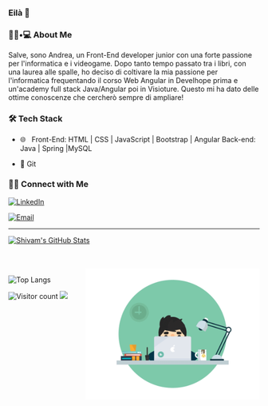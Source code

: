 ### Eilà 👋


<h3> 👨🏻•💻 About Me </h3>

Salve, sono Andrea, un Front-End developer junior con una forte passione per l'informatica e i videogame. Dopo tanto tempo passato tra i libri, con una laurea alle spalle, ho deciso di coltivare la mia passione per l'informatica frequentando il corso Web Angular in Develhope prima e un'academy full stack Java/Angular poi in Visioture. Questo mi ha dato delle ottime conoscenze che cercherò sempre di ampliare!

<h3>🛠 Tech Stack</h3>


- 🌐 &nbsp; Front-End: HTML | CSS | JavaScript | Bootstrap | Angular
             Back-end: Java | Spring |MySQL

- 🔧 Git

<h3> 🤝🏻 Connect with Me </h3>


<p align="center">

<a href="https://www.linkedin.com/in/andrea-comparato-94537b230/"><img alt="LinkedIn" src="https://img.shields.io/badge/LinkedIn-Andrea%20Comparato-blue?style=flat-square&logo=linkedin"></a>

<a href="mailto:andreacomparato93@gmail.com"><img alt="Email" src="https://img.shields.io/badge/Email-andreacomparato93@gmail.com-blue?style=flat-square&logo=gmail"></a>

</p>

<hr>


[![Shivam's GitHub Stats](https://github-readme-stats.vercel.app/api?username=Andr1k93&show_icons=true)](https://github.com/https://github.com/Andr1k93)

<br/>

<br/>

<img src="https://github.com/nirala69/nirala69/blob/master/70804f7e25b11f29db904f2fa7b4cd9d.gif" width="350" align='right'>

![Top Langs](https://github-readme-stats.vercel.app/api/top-langs/?username=Andr1k93&show_icons=true)



![Visitor count](https://visitor-badge.laobi.icu/badge?page_id=andr1k93.andr1k93)   <img src="https://media.giphy.com/media/dxn6fRlTIShoeBr69N/giphy.gif" width="30">


